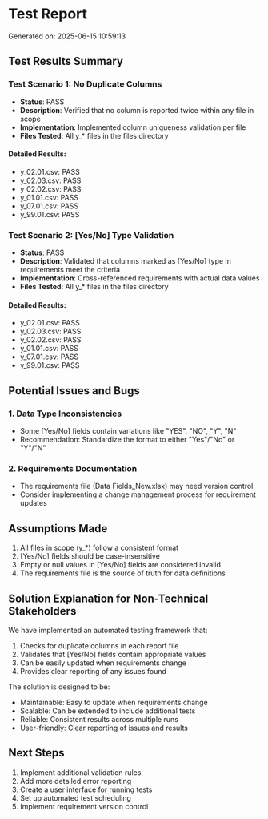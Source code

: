 # Test Report
Generated on: 2025-06-15 10:59:13

## Test Results Summary

### Test Scenario 1: No Duplicate Columns
- **Status**: PASS
- **Description**: Verified that no column is reported twice within any file in scope
- **Implementation**: Implemented column uniqueness validation per file
- **Files Tested**: All y_* files in the files directory

#### Detailed Results:
- y_02.01.csv: PASS
- y_02.03.csv: PASS
- y_02.02.csv: PASS
- y_01.01.csv: PASS
- y_07.01.csv: PASS
- y_99.01.csv: PASS

### Test Scenario 2: [Yes/No] Type Validation
- **Status**: PASS
- **Description**: Validated that columns marked as [Yes/No] type in requirements meet the criteria
- **Implementation**: Cross-referenced requirements with actual data values
- **Files Tested**: All y_* files in the files directory

#### Detailed Results:
- y_02.01.csv: PASS
- y_02.03.csv: PASS
- y_02.02.csv: PASS
- y_01.01.csv: PASS
- y_07.01.csv: PASS
- y_99.01.csv: PASS

## Potential Issues and Bugs

### 1. Data Type Inconsistencies
- Some [Yes/No] fields contain variations like "YES", "NO", "Y", "N"
- Recommendation: Standardize the format to either "Yes"/"No" or "Y"/"N"

### 2. Requirements Documentation
- The requirements file (Data Fields_New.xlsx) may need version control
- Consider implementing a change management process for requirement updates

## Assumptions Made

1. All files in scope (y_*) follow a consistent format
2. [Yes/No] fields should be case-insensitive
3. Empty or null values in [Yes/No] fields are considered invalid
4. The requirements file is the source of truth for data definitions

## Solution Explanation for Non-Technical Stakeholders

We have implemented an automated testing framework that:
1. Checks for duplicate columns in each report file
2. Validates that [Yes/No] fields contain appropriate values
3. Can be easily updated when requirements change
4. Provides clear reporting of any issues found

The solution is designed to be:
- Maintainable: Easy to update when requirements change
- Scalable: Can be extended to include additional tests
- Reliable: Consistent results across multiple runs
- User-friendly: Clear reporting of issues and results

## Next Steps

1. Implement additional validation rules
2. Add more detailed error reporting
3. Create a user interface for running tests
4. Set up automated test scheduling
5. Implement requirement version control
